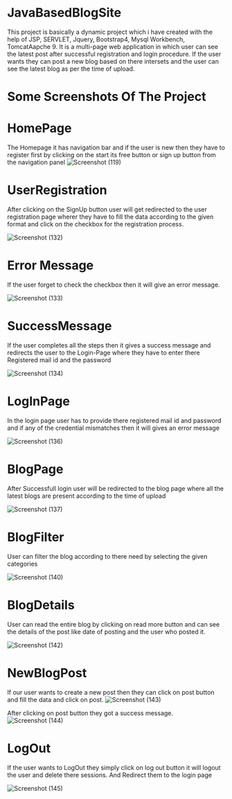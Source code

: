 # JavaBasedBlogSite

This project is basically a dynamic project which i have created with the help of JSP, SERVLET, Jquery, Bootstrap4, Mysql Workbench, TomcatAapche 9. It is a multi-page web application in which user can see the latest post after successful registration and login procedure. If the user wants they can post a new blog based on there intersets and the user can see the latest blog as per the time of upload.

# Some Screenshots Of The Project

# HomePage

 The Homepage it has navigation bar and if the user is new then they have to register first by clicking on the start its free button or sign up button from the navigation panel
![Screenshot (119)](https://user-images.githubusercontent.com/67191552/174135480-92ea2cce-a2e3-45c2-8713-0a82c9330417.png)

# UserRegistration

After clicking on the SignUp button user will get redirected to the user registration page wherer they have to fill the data according to the given format and click on the checkbox for the registration process.

![Screenshot (132)](https://user-images.githubusercontent.com/67191552/174343658-9a79c197-0836-4042-a71f-3e23af8eebf3.png)


# Error Message

If the user forget to check the checkbox then it will give an error message.
 
 ![Screenshot (133)](https://user-images.githubusercontent.com/67191552/174344147-aed75f01-19bc-41c9-8a3d-cbfc105b80f0.png)

# SuccessMessage

If the user completes all the steps then it gives a success message and redirects the user to the Login-Page where they have to enter there Registered mail id and the password


![Screenshot (134)](https://user-images.githubusercontent.com/67191552/174345094-907c2bce-f7ce-4360-8380-b2061b5ff6cf.png)

# LogInPage

In the login page user has to provide there registered mail id and password and if any of the credential mismatches then it will gives an error message

![Screenshot (136)](https://user-images.githubusercontent.com/67191552/174345380-39064363-85b6-4f3f-922c-b1f6fff8d4da.png)

# BlogPage

After Successfull login user will be redirected to the blog page where all the latest blogs are present according to the time of upload

![Screenshot (137)](https://user-images.githubusercontent.com/67191552/174345686-18a15c76-397b-4732-8489-5207dd56dbfe.png)

# BlogFilter

User can filter the blog according to there need by selecting the given categories

![Screenshot (140)](https://user-images.githubusercontent.com/67191552/174346043-c55815c4-6f51-44c0-82e3-4661df65dbd9.png)

# BlogDetails

User can read the entire blog by clicking on read more button and can see the details of the post like date of posting and the user who posted it.

![Screenshot (142)](https://user-images.githubusercontent.com/67191552/174346549-b47c66f4-ec65-4314-8ce4-e09ddc631db8.png)

# NewBlogPost

If our user wants to create a new post then they can click on post button and fill the data and click on post.
![Screenshot (143)](https://user-images.githubusercontent.com/67191552/174347537-ec93f1d7-607b-4a72-977f-0191c16a14f2.png)

After clicking on post button they got a success message.
![Screenshot (144)](https://user-images.githubusercontent.com/67191552/174347538-b12aac5c-0c63-47af-abb0-1ab96bcbc7f1.png)

# LogOut

If the user wants to LogOut they simply click on log out button it will logout the user and delete there sessions. And Redirect them to the login page

![Screenshot (145)](https://user-images.githubusercontent.com/67191552/174347936-e49cc6ce-8006-4900-938c-fa18c39549d6.png)















